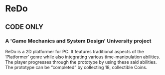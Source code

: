 # ReDo
## CODE ONLY
### A 'Game Mechanics and System Design' University project
ReDo is a 2D platformer for PC. It features traditional aspects of the ‘Platformer’ genre while also integrating various time-manipulation abilities. The player progresses through the prototype by using these said abilities. The prototype can be “completed” by collecting 18, collectible Coins.
